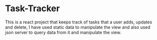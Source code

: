 # Task-Tracker
This is a react project that keeps track of tasks that a user adds, updates and delete, I have used static data to manipulate the view and also used json server to query data from it and manipulate the view.
